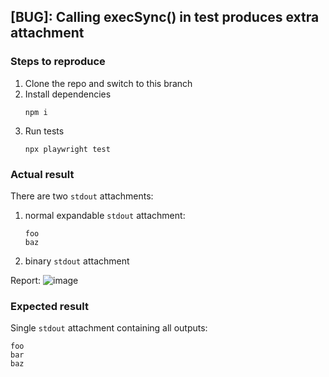 ## [BUG]: Calling execSync() in test produces extra attachment

### Steps to reproduce

1. Clone the repo and switch to this branch
2. Install dependencies
    ```
    npm i
    ```
3. Run tests
    ```
    npx playwright test
    ```

### Actual result
There are two `stdout` attachments:
1. normal expandable `stdout` attachment: 
   ```
   foo
   baz
   ```
2. binary `stdout` attachment

Report:
![image](https://github.com/user-attachments/assets/8fb733c5-0284-4a83-b666-1ee737bd84c8)

### Expected result
Single `stdout` attachment containing all outputs:
```
foo
bar
baz
```
